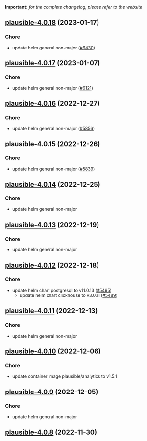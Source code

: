 **Important:**
*for the complete changelog, please refer to the website*




## [plausible-4.0.18](https://github.com/truecharts/charts/compare/plausible-4.0.17...plausible-4.0.18) (2023-01-17)

### Chore

- update helm general non-major ([#6430](https://github.com/truecharts/charts/issues/6430))
  
  


## [plausible-4.0.17](https://github.com/truecharts/charts/compare/plausible-4.0.16...plausible-4.0.17) (2023-01-07)

### Chore

- update helm general non-major ([#6121](https://github.com/truecharts/charts/issues/6121))
  
  


## [plausible-4.0.16](https://github.com/truecharts/charts/compare/plausible-4.0.15...plausible-4.0.16) (2022-12-27)

### Chore

- update helm general non-major ([#5856](https://github.com/truecharts/charts/issues/5856))
  
  


## [plausible-4.0.15](https://github.com/truecharts/charts/compare/plausible-4.0.14...plausible-4.0.15) (2022-12-26)

### Chore

- update helm general non-major ([#5839](https://github.com/truecharts/charts/issues/5839))
  
  


## [plausible-4.0.14](https://github.com/truecharts/charts/compare/plausible-4.0.13...plausible-4.0.14) (2022-12-25)

### Chore

- update helm general non-major
  
  


## [plausible-4.0.13](https://github.com/truecharts/charts/compare/plausible-4.0.12...plausible-4.0.13) (2022-12-19)

### Chore

- update helm general non-major
  
  


## [plausible-4.0.12](https://github.com/truecharts/charts/compare/plausible-4.0.11...plausible-4.0.12) (2022-12-18)

### Chore

- update helm chart postgresql to v11.0.13 ([#5495](https://github.com/truecharts/charts/issues/5495))
  - update helm chart clickhouse to v3.0.11 ([#5489](https://github.com/truecharts/charts/issues/5489))
  
  


## [plausible-4.0.11](https://github.com/truecharts/charts/compare/plausible-4.0.10...plausible-4.0.11) (2022-12-13)

### Chore

- update helm general non-major
  
  


## [plausible-4.0.10](https://github.com/truecharts/charts/compare/plausible-4.0.9...plausible-4.0.10) (2022-12-06)

### Chore

- update container image plausible/analytics to v1.5.1
  
  


## [plausible-4.0.9](https://github.com/truecharts/charts/compare/plausible-4.0.8...plausible-4.0.9) (2022-12-05)

### Chore

- update helm general non-major
  
  


## [plausible-4.0.8](https://github.com/truecharts/charts/compare/plausible-4.0.6...plausible-4.0.8) (2022-11-30)

